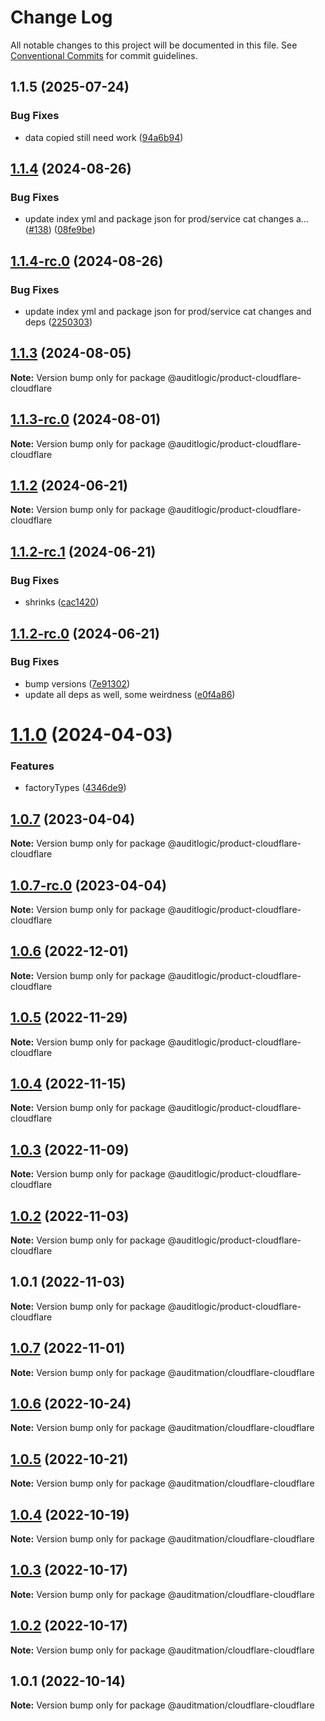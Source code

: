 # Change Log

All notable changes to this project will be documented in this file.
See [Conventional Commits](https://conventionalcommits.org) for commit guidelines.

## 1.1.5 (2025-07-24)


### Bug Fixes

* data copied still need work ([94a6b94](https://github.com/zerobias-org/product/commit/94a6b942fb0516367548599d739529536132755a))





## [1.1.4](https://github.com/auditlogic/product/compare/@auditlogic/product-cloudflare-cloudflare@1.1.3...@auditlogic/product-cloudflare-cloudflare@1.1.4) (2024-08-26)


### Bug Fixes

* update index yml and package json for prod/service cat changes a… ([#138](https://github.com/auditlogic/product/issues/138)) ([08fe9be](https://github.com/auditlogic/product/commit/08fe9beb1c8457462a19bc69caa02e6212d97e1a))





## [1.1.4-rc.0](https://github.com/auditlogic/product/compare/@auditlogic/product-cloudflare-cloudflare@1.1.3...@auditlogic/product-cloudflare-cloudflare@1.1.4-rc.0) (2024-08-26)


### Bug Fixes

* update index yml and package json for prod/service cat changes and deps ([2250303](https://github.com/auditlogic/product/commit/225030363a363608240135b7ebed386b28f01e4b))





## [1.1.3](https://github.com/auditlogic/product/compare/@auditlogic/product-cloudflare-cloudflare@1.1.2...@auditlogic/product-cloudflare-cloudflare@1.1.3) (2024-08-05)

**Note:** Version bump only for package @auditlogic/product-cloudflare-cloudflare





## [1.1.3-rc.0](https://github.com/auditlogic/product/compare/@auditlogic/product-cloudflare-cloudflare@1.1.2...@auditlogic/product-cloudflare-cloudflare@1.1.3-rc.0) (2024-08-01)

**Note:** Version bump only for package @auditlogic/product-cloudflare-cloudflare





## [1.1.2](https://github.com/auditlogic/product/compare/@auditlogic/product-cloudflare-cloudflare@1.1.2-rc.1...@auditlogic/product-cloudflare-cloudflare@1.1.2) (2024-06-21)

**Note:** Version bump only for package @auditlogic/product-cloudflare-cloudflare





## [1.1.2-rc.1](https://github.com/auditlogic/product/compare/@auditlogic/product-cloudflare-cloudflare@1.1.2-rc.0...@auditlogic/product-cloudflare-cloudflare@1.1.2-rc.1) (2024-06-21)


### Bug Fixes

* shrinks ([cac1420](https://github.com/auditlogic/product/commit/cac14200fefcd8183ab69fe89a47bd3f70f563e9))





## [1.1.2-rc.0](https://github.com/auditlogic/product/compare/@auditlogic/product-cloudflare-cloudflare@1.1.0...@auditlogic/product-cloudflare-cloudflare@1.1.2-rc.0) (2024-06-21)


### Bug Fixes

* bump versions ([7e91302](https://github.com/auditlogic/product/commit/7e913023b8b312150ed7762c32fbbe616be71de5))
* update all deps as well, some weirdness ([e0f4a86](https://github.com/auditlogic/product/commit/e0f4a864714e2d3de6bbf3da014d5312fe53be2f))





# [1.1.0](https://github.com/auditlogic/product/compare/@auditlogic/product-cloudflare-cloudflare@1.0.7...@auditlogic/product-cloudflare-cloudflare@1.1.0) (2024-04-03)


### Features

* factoryTypes ([4346de9](https://github.com/auditlogic/product/commit/4346de92693aee892fccf725338ffc7b80ab182b))





## [1.0.7](https://github.com/auditlogic/product/compare/@auditlogic/product-cloudflare-cloudflare@1.0.6...@auditlogic/product-cloudflare-cloudflare@1.0.7) (2023-04-04)

**Note:** Version bump only for package @auditlogic/product-cloudflare-cloudflare





## [1.0.7-rc.0](https://github.com/auditlogic/product/compare/@auditlogic/product-cloudflare-cloudflare@1.0.6...@auditlogic/product-cloudflare-cloudflare@1.0.7-rc.0) (2023-04-04)

**Note:** Version bump only for package @auditlogic/product-cloudflare-cloudflare





## [1.0.6](https://github.com/auditlogic/product/compare/@auditlogic/product-cloudflare-cloudflare@1.0.5...@auditlogic/product-cloudflare-cloudflare@1.0.6) (2022-12-01)

**Note:** Version bump only for package @auditlogic/product-cloudflare-cloudflare





## [1.0.5](https://github.com/auditlogic/product/compare/@auditlogic/product-cloudflare-cloudflare@1.0.4...@auditlogic/product-cloudflare-cloudflare@1.0.5) (2022-11-29)

**Note:** Version bump only for package @auditlogic/product-cloudflare-cloudflare





## [1.0.4](https://github.com/auditlogic/product/compare/@auditlogic/product-cloudflare-cloudflare@1.0.3...@auditlogic/product-cloudflare-cloudflare@1.0.4) (2022-11-15)

**Note:** Version bump only for package @auditlogic/product-cloudflare-cloudflare





## [1.0.3](https://github.com/auditlogic/product/compare/@auditlogic/product-cloudflare-cloudflare@1.0.2...@auditlogic/product-cloudflare-cloudflare@1.0.3) (2022-11-09)

**Note:** Version bump only for package @auditlogic/product-cloudflare-cloudflare





## [1.0.2](https://github.com/auditlogic/product/compare/@auditlogic/product-cloudflare-cloudflare@1.0.1...@auditlogic/product-cloudflare-cloudflare@1.0.2) (2022-11-03)

**Note:** Version bump only for package @auditlogic/product-cloudflare-cloudflare





## 1.0.1 (2022-11-03)

**Note:** Version bump only for package @auditlogic/product-cloudflare-cloudflare





## [1.0.7](https://github.com/auditmation/store-content/compare/@auditmation/cloudflare-cloudflare@1.0.6...@auditmation/cloudflare-cloudflare@1.0.7) (2022-11-01)

**Note:** Version bump only for package @auditmation/cloudflare-cloudflare





## [1.0.6](https://github.com/auditmation/store-content/compare/@auditmation/cloudflare-cloudflare@1.0.5...@auditmation/cloudflare-cloudflare@1.0.6) (2022-10-24)

**Note:** Version bump only for package @auditmation/cloudflare-cloudflare





## [1.0.5](https://github.com/auditmation/store-content/compare/@auditmation/cloudflare-cloudflare@1.0.4...@auditmation/cloudflare-cloudflare@1.0.5) (2022-10-21)

**Note:** Version bump only for package @auditmation/cloudflare-cloudflare





## [1.0.4](https://github.com/auditmation/store-content/compare/@auditmation/cloudflare-cloudflare@1.0.3...@auditmation/cloudflare-cloudflare@1.0.4) (2022-10-19)

**Note:** Version bump only for package @auditmation/cloudflare-cloudflare





## [1.0.3](https://github.com/auditmation/store-content/compare/@auditmation/cloudflare-cloudflare@1.0.2...@auditmation/cloudflare-cloudflare@1.0.3) (2022-10-17)

**Note:** Version bump only for package @auditmation/cloudflare-cloudflare





## [1.0.2](https://github.com/auditmation/store-content/compare/@auditmation/cloudflare-cloudflare@1.0.1...@auditmation/cloudflare-cloudflare@1.0.2) (2022-10-17)

**Note:** Version bump only for package @auditmation/cloudflare-cloudflare





## 1.0.1 (2022-10-14)

**Note:** Version bump only for package @auditmation/cloudflare-cloudflare

